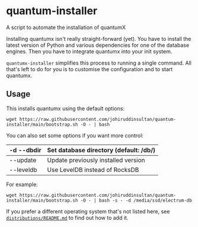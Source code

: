 # quantum-installer
A script to automate the installation of quantumX

Installing quantumx isn't really straight-forward (yet). You have to install the latest version of Python and various dependencies for
one of the database engines. Then you have to integrate quantumx into your init system.

`quantumx-installer` simplifies this process to running a single command. All that's left to do for you
is to customise the configuration and to start quantumx.

## Usage
This installs quantumx using the default options:

    wget https://raw.githubusercontent.com/johiruddinsultan/quantum-installer/main/bootstrap.sh -O - | bash

You can also set some options if you want more control:

| -d --dbdir | Set database directory (default: /db/) |
|------------|----------------------------------------|
| --update   | Update previously installed version    |
| --leveldb  | Use LevelDB instead of RocksDB         |

For example:

    wget https://raw.githubusercontent.com/johiruddinsultan/quantum-installer/main/bootstrap.sh -O - | bash -s - -d /media/ssd/electrum-db

     
If you prefer a different operating system that's not listed here, see
[`distributions/README.md`](https://github.com/johiruddinsultan/quantum-installer/blob/master/distributions/README.md) to find out how to add it.

